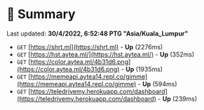 # 📖 Summary
Last updated: **30/4/2022, 6:52:48 PTG "Asia/Kuala_Lumpur"**

- `GET` [https://shrt.ml](https://shrt.ml) - **Up** (2276ms)
- `GET` [https://hst.aytea.ml/](https://hst.aytea.ml/) - **Up** (352ms)
- `GET` [https://color.aytea.ml/4b31d6.png](https://color.aytea.ml/4b31d6.png) - **Up** (1935ms)
- `GET` [https://memeapi.aytea14.repl.co/gimme](https://memeapi.aytea14.repl.co/gimme) - **Up** (594ms)
- `GET` [https://teledrivemy.herokuapp.com/dashboard](https://teledrivemy.herokuapp.com/dashboard) - **Up** (239ms)
